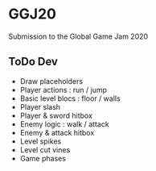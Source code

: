 # GGJ20
Submission to the Global Game Jam 2020

## ToDo Dev
- Draw placeholders
- Player actions : run / jump
- Basic level blocs : floor / walls
- Player slash
- Player & sword hitbox
- Enemy logic : walk / attack
- Enemy & attack hitbox
- Level spikes
- Level cut vines
- Game phases
